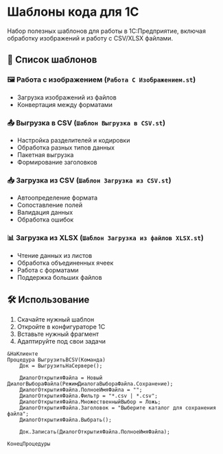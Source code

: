 # Шаблоны кода для 1С

Набор полезных шаблонов для работы в 1С:Предприятие, включая обработку изображений и работу с CSV/XLSX файлами.

## 📁 Список шаблонов

### 🖼️ Работа с изображением (`Работа С Изображением.st`)
- Загрузка изображений из файлов
- Конвертация между форматами

### 📤 Выгрузка в CSV (`Шаблон Выгрузка в CSV.st`)
- Настройка разделителей и кодировки
- Обработка разных типов данных
- Пакетная выгрузка
- Формирование заголовков

### 📥 Загрузка из CSV (`Шаблон Загрузка из CSV.st`)
- Автоопределение формата
- Сопоставление полей
- Валидация данных
- Обработка ошибок

### 📊 Загрузка из XLSX (`Шаблон Загрузка из файлов XLSX.st`)
- Чтение данных из листов
- Обработка объединенных ячеек
- Работа с форматами
- Поддержка больших файлов

## 🛠️ Использование

1. Скачайте нужный шаблон
2. Откройте в конфигураторе 1С
3. Вставьте нужный фрагмент
4. Адаптируйте под свои задачи

```bsl
&НаКлиенте
Процедура ВыгрузитьВCSV(Команда)
	Док = ВыгрузитьНаСервере();
	
	ДиалогОткрытияФайла = Новый ДиалогВыбораФайла(РежимДиалогаВыбораФайла.Сохранение);
	ДиалогОткрытияФайла.ПолноеИмяФайла = "";
	ДиалогОткрытияФайла.Фильтр = "*.csv | *.csv";
	ДиалогОткрытияФайла.МножественныйВыбор = Ложь;
	ДиалогОткрытияФайла.Заголовок = "Выберите каталог для сохранения файла";
	ДиалогОткрытияФайла.Выбрать();
	
	Док.Записать(ДиалогОткрытияФайла.ПолноеИмяФайла);
	
КонецПроцедуры


